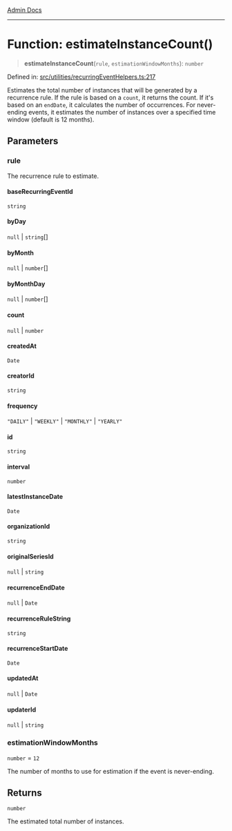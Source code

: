 [Admin Docs](/)

***

# Function: estimateInstanceCount()

> **estimateInstanceCount**(`rule`, `estimationWindowMonths`): `number`

Defined in: [src/utilities/recurringEventHelpers.ts:217](https://github.com/Sourya07/talawa-api/blob/aac5f782223414da32542752c1be099f0b872196/src/utilities/recurringEventHelpers.ts#L217)

Estimates the total number of instances that will be generated by a recurrence rule.
If the rule is based on a `count`, it returns the count. If it's based on an `endDate`,
it calculates the number of occurrences. For never-ending events, it estimates the
number of instances over a specified time window (default is 12 months).

## Parameters

### rule

The recurrence rule to estimate.

#### baseRecurringEventId

`string`

#### byDay

`null` \| `string`[]

#### byMonth

`null` \| `number`[]

#### byMonthDay

`null` \| `number`[]

#### count

`null` \| `number`

#### createdAt

`Date`

#### creatorId

`string`

#### frequency

`"DAILY"` \| `"WEEKLY"` \| `"MONTHLY"` \| `"YEARLY"`

#### id

`string`

#### interval

`number`

#### latestInstanceDate

`Date`

#### organizationId

`string`

#### originalSeriesId

`null` \| `string`

#### recurrenceEndDate

`null` \| `Date`

#### recurrenceRuleString

`string`

#### recurrenceStartDate

`Date`

#### updatedAt

`null` \| `Date`

#### updaterId

`null` \| `string`

### estimationWindowMonths

`number` = `12`

The number of months to use for estimation if the event is never-ending.

## Returns

`number`

The estimated total number of instances.
